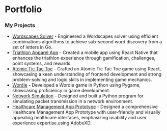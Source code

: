 # Portfolio

### My Projects 
- [Wordscapes Solver](https://github.com/Josh-Fried/Portfolio/tree/main/Go/Wordscapes%20Solver) - Engineered a Wordscapes solver using efficient combinations algorithms to achieve sub-second word discovery from a set of letters in Go.
- [Triathlon Apparel App](https://github.com/423s23/G2-Mach) - Created a mobile app using React Native that enhances the triathlon experience through gamification, challenges, point systems, and rewards.
- [Atomic Tic Tac Toe](https://github.com/Josh-Fried/Portfolio/tree/main/React/Atomic%20Tic%20Tac%20Toe) - Crafted an Atomic Tic Tac Toe game using React, showcasing a keen understanding of frontend development and strong problem-solving and logic skills in implementing game mechanics.
- [Wordle](https://github.com/Josh-Fried/Portfolio/tree/main/Python/Wordle) - Developed a Wordle game in Python using Pygame, showcasing proficiency in game development.
- [Network Simulation](https://github.com/Josh-Fried/Portfolio/tree/main/Python/Network%20Simulation) - Designed and built a Python program for simulating packet transmission in a network environment.
- [Healthcare Management App Prototype](https://express.adobe.com/page/IT6MlO7wlC1bw/) - Designed a comprehensive Healthcare Management App Prototype with user-friendly and visually appealing healthcare interfaces, emphasizing usability and user experience expertise.using AdobeXD.
